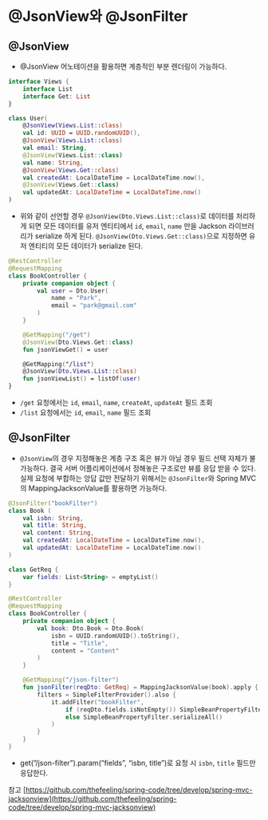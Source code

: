 # @JsonView와 @JsonFilter

## @JsonView

- @JsonView 어노테이션을 활용하면 계층적인 부분 렌더링이 가능하다.

```kotlin
interface Views {
    interface List
    interface Get: List
}

class User(
    @JsonView(Views.List::class)
    val id: UUID = UUID.randomUUID(),
    @JsonView(Views.List::class)
    val email: String,
    @JsonView(Views.List::class)
    val name: String,
    @JsonView(Views.Get::class)
    val createdAt: LocalDateTime = LocalDateTime.now(),
    @JsonView(Views.Get::class)
    val updatedAt: LocalDateTime = LocalDateTime.now()
)
```

- 위와 같이 선언할 경우 `@JsonView(Dto.Views.List::class)`로 데이터를 처리하게 되면 모든 데이터를 유저 엔티티에서 `id`, `email`, `name` 만을 Jackson 라이브러리가 serialize 하게 된다. `@JsonView(Dto.Views.Get::class)`으로 지정하면 유저 엔티티의 모든 데이터가 serialize 된다.

```kotlin
@RestController
@RequestMapping
class BookController {
    private companion object {
        val user = Dto.User(
            name = "Park",
            email = "park@gmail.com"
        )
    }

    @GetMapping("/get")
    @JsonView(Dto.Views.Get::class)
    fun jsonViewGet() = user

    @GetMapping("/list")
    @JsonView(Dto.Views.List::class)
    fun jsonViewList() = listOf(user)
}
```

- `/get` 요청에서는 `id`, `email`, `name`, `createAt`, `updateAt` 필드 조회
- `/list` 요청에서는 `id`, `email`, `name` 필드 조회

## @JsonFilter

- `@JsonView`의 경우 지정해놓은 계층 구조 혹은 뷰가 아닐 경우 필드 선택 자체가 불가능하다. 결국 서버 어플리케이션에서 정해놓은 구조로만 뷰를 응답 받을 수 있다. 실제 요청에 부합하는 앙답 값만 전달하기 위해서는 `@JsonFilter`와 Spring MVC의 MappingJacksonValue를 활용하면 가능하다.

```kotlin
@JsonFilter("bookFilter")
class Book (
    val isbn: String,
    val title: String,
    val content: String,
    val createdAt: LocalDateTime = LocalDateTime.now(),
    val updatedAt: LocalDateTime = LocalDateTime.now()
)

class GetReq {
    var fields: List<String> = emptyList()
}
```

```kotlin
@RestController
@RequestMapping
class BookController {
    private companion object {
        val book: Dto.Book = Dto.Book(
            isbn = UUID.randomUUID().toString(),
            title = "Title",
            content = "Content"
        )
    }

    @GetMapping("/json-filter")
    fun jsonFilter(reqDto: GetReq) = MappingJacksonValue(book).apply {
        filters = SimpleFilterProvider().also {
            it.addFilter("bookFilter",
                if (reqDto.fields.isNotEmpty()) SimpleBeanPropertyFilter.filterOutAllExcept(reqDto.fields.toSet())
                else SimpleBeanPropertyFilter.serializeAll()
            )
        }
    }
}
```

- get(”/json-filter”).param(”fields”, “isbn, title”)로 요청 시 `isbn`, `title` 필드만 응답한다.

참고
[https://github.com/thefeeling/spring-code/tree/develop/spring-mvc-jacksonview](https://github.com/thefeeling/spring-code/tree/develop/spring-mvc-jacksonview)

